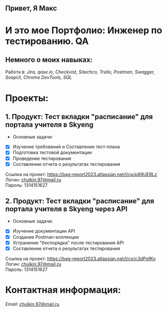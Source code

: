## Привет, Я Макс
# И это мое Портфолио: Инженер по тестированию. QA
## Немного о моих навыках:
Работа в: *Jira, qase.io, Checkvist, Sitechco, Trello, Postman, Swagger,*  
*SoapUI, Chrome DevTools, SQL*

# Проекты:
## 1. Продукт: Тест вкладки "расписание" для портала учителя в Skyeng
  - Основные задачи:
  - [x] Изучение требований и Составление тест-плана
  - [x] Подготовка тестовой документации
  - [x] Проведение тестирования
  - [x] Составление отчета о результатах тестирования  

Ссылка на проект: https://bag-report2023.atlassian.net/l/cp/p89UERLz  
Логин:  chulkin.97@mail.ru  
Пароль:  1314151627

## 2. Продукт: Тест вкладки "расписание" для портала учителя в Skyeng **через API**
  - Основные задачи:
  - [x] Изучение документации API
  - [x] Создание Postman-коллекции
  - [x] Устранение "беспорядка" после тестирования API
  - [x] Составление отчета о результатах тестирования

Ссылка на проект: https://bag-report2023.atlassian.net/l/cp/c3dPqfKo  
Логин: chulkin.97@mail.ru  
Пароль: 1314151627




# Контактная информация:  
*Email:* chulkin.97@mail.ru
